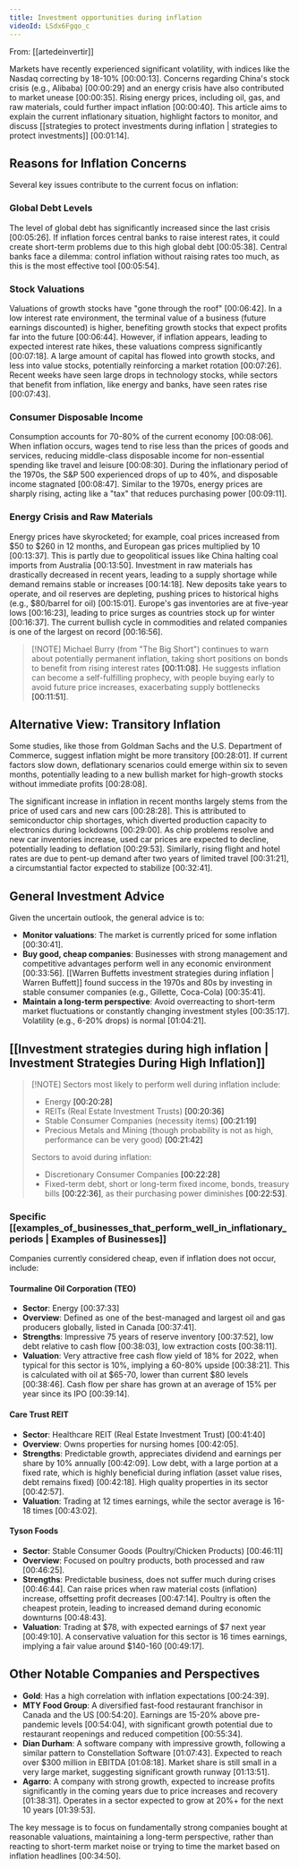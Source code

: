 ```yaml
---
title: Investment opportunities during inflation
videoId: LSdx6Fgqo_c
---
```


From: [[artedeinvertir]] <br/> 

Markets have recently experienced significant volatility, with indices like the Nasdaq correcting by 18-10% <a class="yt-timestamp" data-t="00:00:13">[00:00:13]</a>. Concerns regarding China's stock crisis (e.g., Alibaba) <a class="yt-timestamp" data-t="00:00:29">[00:00:29]</a> and an energy crisis have also contributed to market unease <a class="yt-timestamp" data-t="00:00:35">[00:00:35]</a>. Rising energy prices, including oil, gas, and raw materials, could further impact inflation <a class="yt-timestamp" data-t="00:00:40">[00:00:40]</a>. This article aims to explain the current inflationary situation, highlight factors to monitor, and discuss [[strategies to protect investments during inflation | strategies to protect investments]] <a class="yt-timestamp" data-t="00:01:14">[00:01:14]</a>.

## Reasons for Inflation Concerns

Several key issues contribute to the current focus on inflation:

### Global Debt Levels
The level of global debt has significantly increased since the last crisis <a class="yt-timestamp" data-t="00:05:26">[00:05:26]</a>. If inflation forces central banks to raise interest rates, it could create short-term problems due to this high global debt <a class="yt-timestamp" data-t="00:05:38">[00:05:38]</a>. Central banks face a dilemma: control inflation without raising rates too much, as this is the most effective tool <a class="yt-timestamp" data-t="00:05:54">[00:05:54]</a>.

### Stock Valuations
Valuations of growth stocks have "gone through the roof" <a class="yt-timestamp" data-t="00:06:42">[00:06:42]</a>. In a low interest rate environment, the terminal value of a business (future earnings discounted) is higher, benefiting growth stocks that expect profits far into the future <a class="yt-timestamp" data-t="00:06:44">[00:06:44]</a>. However, if inflation appears, leading to expected interest rate hikes, these valuations compress significantly <a class="yt-timestamp" data-t="00:07:18">[00:07:18]</a>. A large amount of capital has flowed into growth stocks, and less into value stocks, potentially reinforcing a market rotation <a class="yt-timestamp" data-t="00:07:26">[00:07:26]</a>. Recent weeks have seen large drops in technology stocks, while sectors that benefit from inflation, like energy and banks, have seen rates rise <a class="yt-timestamp" data-t="00:07:43">[00:07:43]</a>.

### Consumer Disposable Income
Consumption accounts for 70-80% of the current economy <a class="yt-timestamp" data-t="00:08:06">[00:08:06]</a>. When inflation occurs, wages tend to rise less than the prices of goods and services, reducing middle-class disposable income for non-essential spending like travel and leisure <a class="yt-timestamp" data-t="00:08:30">[00:08:30]</a>. During the inflationary period of the 1970s, the S&P 500 experienced drops of up to 40%, and disposable income stagnated <a class="yt-timestamp" data-t="00:08:47">[00:08:47]</a>. Similar to the 1970s, energy prices are sharply rising, acting like a "tax" that reduces purchasing power <a class="yt-timestamp" data-t="00:09:11">[00:09:11]</a>.

### Energy Crisis and Raw Materials
Energy prices have skyrocketed; for example, coal prices increased from $50 to $260 in 12 months, and European gas prices multiplied by 10 <a class="yt-timestamp" data-t="00:13:37">[00:13:37]</a>. This is partly due to geopolitical issues like China halting coal imports from Australia <a class="yt-timestamp" data-t="00:13:50">[00:13:50]</a>. Investment in raw materials has drastically decreased in recent years, leading to a supply shortage while demand remains stable or increases <a class="yt-timestamp" data-t="00:14:18">[00:14:18]</a>. New deposits take years to operate, and oil reserves are depleting, pushing prices to historical highs (e.g., $80/barrel for oil) <a class="yt-timestamp" data-t="00:15:01">[00:15:01]</a>. Europe's gas inventories are at five-year lows <a class="yt-timestamp" data-t="00:16:23">[00:16:23]</a>, leading to price surges as countries stock up for winter <a class="yt-timestamp" data-t="00:16:37">[00:16:37]</a>. The current bullish cycle in commodities and related companies is one of the largest on record <a class="yt-timestamp" data-t="00:16:56">[00:16:56]</a>.

> [!NOTE] Michael Burry (from "The Big Short") continues to warn about potentially permanent inflation, taking short positions on bonds to benefit from rising interest rates <a class="yt-timestamp" data-t="00:11:08">[00:11:08]</a>. He suggests inflation can become a self-fulfilling prophecy, with people buying early to avoid future price increases, exacerbating supply bottlenecks <a class="yt-timestamp" data-t="00:11:51">[00:11:51]</a>.

## Alternative View: Transitory Inflation
Some studies, like those from Goldman Sachs and the U.S. Department of Commerce, suggest inflation might be more transitory <a class="yt-timestamp" data-t="00:28:01">[00:28:01]</a>. If current factors slow down, deflationary scenarios could emerge within six to seven months, potentially leading to a new bullish market for high-growth stocks without immediate profits <a class="yt-timestamp" data-t="00:28:08">[00:28:08]</a>.

The significant increase in inflation in recent months largely stems from the price of used cars and new cars <a class="yt-timestamp" data-t="00:28:28">[00:28:28]</a>. This is attributed to semiconductor chip shortages, which diverted production capacity to electronics during lockdowns <a class="yt-timestamp" data-t="00:29:00">[00:29:00]</a>. As chip problems resolve and new car inventories increase, used car prices are expected to decline, potentially leading to deflation <a class="yt-timestamp" data-t="00:29:53">[00:29:53]</a>. Similarly, rising flight and hotel rates are due to pent-up demand after two years of limited travel <a class="yt-timestamp" data-t="00:31:21">[00:31:21]</a>, a circumstantial factor expected to stabilize <a class="yt-timestamp" data-t="00:32:41">[00:32:41]</a>.

## General Investment Advice
Given the uncertain outlook, the general advice is to:
*   **Monitor valuations**: The market is currently priced for some inflation <a class="yt-timestamp" data-t="00:30:41">[00:30:41]</a>.
*   **Buy good, cheap companies**: Businesses with strong management and competitive advantages perform well in any economic environment <a class="yt-timestamp" data-t="00:33:56">[00:33:56]</a>. [[Warren Buffetts investment strategies during inflation | Warren Buffett]] found success in the 1970s and 80s by investing in stable consumer companies (e.g., Gillette, Coca-Cola) <a class="yt-timestamp" data-t="00:35:41">[00:35:41]</a>.
*   **Maintain a long-term perspective**: Avoid overreacting to short-term market fluctuations or constantly changing investment styles <a class="yt-timestamp" data-t="00:35:17">[00:35:17]</a>. Volatility (e.g., 6-20% drops) is normal <a class="yt-timestamp" data-t="01:04:21">[01:04:21]</a>.

## [[Investment strategies during high inflation | Investment Strategies During High Inflation]]

> [!NOTE] Sectors most likely to perform well during inflation include:
> *   Energy <a class="yt-timestamp" data-t="00:20:28">[00:20:28]</a>
> *   REITs (Real Estate Investment Trusts) <a class="yt-timestamp" data-t="00:20:36">[00:20:36]</a>
> *   Stable Consumer Companies (necessity items) <a class="yt-timestamp" data-t="00:21:19">[00:21:19]</a>
> *   Precious Metals and Mining (though probability is not as high, performance can be very good) <a class="yt-timestamp" data-t="00:21:42">[00:21:42]</a>
>
> Sectors to avoid during inflation:
> *   Discretionary Consumer Companies <a class="yt-timestamp" data-t="00:22:28">[00:22:28]</a>
> *   Fixed-term debt, short or long-term fixed income, bonds, treasury bills <a class="yt-timestamp" data-t="00:22:36">[00:22:36]</a>, as their purchasing power diminishes <a class="yt-timestamp" data-t="00:22:53">[00:22:53]</a>.

### Specific [[examples_of_businesses_that_perform_well_in_inflationary_periods | Examples of Businesses]]

Companies currently considered cheap, even if inflation does not occur, include:

#### Tourmaline Oil Corporation (TEO)
*   **Sector**: Energy <a class="yt-timestamp" data-t="00:37:33">[00:37:33]</a>
*   **Overview**: Defined as one of the best-managed and largest oil and gas producers globally, listed in Canada <a class="yt-timestamp" data-t="00:37:41">[00:37:41]</a>.
*   **Strengths**: Impressive 75 years of reserve inventory <a class="yt-timestamp" data-t="00:37:52">[00:37:52]</a>, low debt relative to cash flow <a class="yt-timestamp" data-t="00:38:03">[00:38:03]</a>, low extraction costs <a class="yt-timestamp" data-t="00:38:11">[00:38:11]</a>.
*   **Valuation**: Very attractive free cash flow yield of 18% for 2022, when typical for this sector is 10%, implying a 60-80% upside <a class="yt-timestamp" data-t="00:38:21">[00:38:21]</a>. This is calculated with oil at $65-70, lower than current $80 levels <a class="yt-timestamp" data-t="00:38:46">[00:38:46]</a>. Cash flow per share has grown at an average of 15% per year since its IPO <a class="yt-timestamp" data-t="00:39:14">[00:39:14]</a>.

#### Care Trust REIT
*   **Sector**: Healthcare REIT (Real Estate Investment Trust) <a class="yt-timestamp" data-t="00:41:40">[00:41:40]</a>
*   **Overview**: Owns properties for nursing homes <a class="yt-timestamp" data-t="00:42:05">[00:42:05]</a>.
*   **Strengths**: Predictable growth, appreciates dividend and earnings per share by 10% annually <a class="yt-timestamp" data-t="00:42:09">[00:42:09]</a>. Low debt, with a large portion at a fixed rate, which is highly beneficial during inflation (asset value rises, debt remains fixed) <a class="yt-timestamp" data-t="00:42:18">[00:42:18]</a>. High quality properties in its sector <a class="yt-timestamp" data-t="00:42:57">[00:42:57]</a>.
*   **Valuation**: Trading at 12 times earnings, while the sector average is 16-18 times <a class="yt-timestamp" data-t="00:43:02">[00:43:02]</a>.

#### Tyson Foods
*   **Sector**: Stable Consumer Goods (Poultry/Chicken Products) <a class="yt-timestamp" data-t="00:46:11">[00:46:11]</a>
*   **Overview**: Focused on poultry products, both processed and raw <a class="yt-timestamp" data-t="00:46:25">[00:46:25]</a>.
*   **Strengths**: Predictable business, does not suffer much during crises <a class="yt-timestamp" data-t="00:46:44">[00:46:44]</a>. Can raise prices when raw material costs (inflation) increase, offsetting profit decreases <a class="yt-timestamp" data-t="00:47:14">[00:47:14]</a>. Poultry is often the cheapest protein, leading to increased demand during economic downturns <a class="yt-timestamp" data-t="00:48:43">[00:48:43]</a>.
*   **Valuation**: Trading at $78, with expected earnings of $7 next year <a class="yt-timestamp" data-t="00:49:10">[00:49:10]</a>. A conservative valuation for this sector is 16 times earnings, implying a fair value around $140-160 <a class="yt-timestamp" data-t="00:49:17">[00:49:17]</a>.

## Other Notable Companies and Perspectives
*   **Gold**: Has a high correlation with inflation expectations <a class="yt-timestamp" data-t="00:24:39">[00:24:39]</a>.
*   **MTY Food Group**: A diversified fast-food restaurant franchisor in Canada and the US <a class="yt-timestamp" data-t="00:54:20">[00:54:20]</a>. Earnings are 15-20% above pre-pandemic levels <a class="yt-timestamp" data-t="00:54:04">[00:54:04]</a>, with significant growth potential due to restaurant reopenings and reduced competition <a class="yt-timestamp" data-t="00:55:34">[00:55:34]</a>.
*   **Dian Durham**: A software company with impressive growth, following a similar pattern to Constellation Software <a class="yt-timestamp" data-t="01:07:43">[01:07:43]</a>. Expected to reach over $300 million in EBITDA <a class="yt-timestamp" data-t="01:08:18">[01:08:18]</a>. Market share is still small in a very large market, suggesting significant growth runway <a class="yt-timestamp" data-t="01:13:51">[01:13:51]</a>.
*   **Agarro**: A company with strong growth, expected to increase profits significantly in the coming years due to price increases and recovery <a class="yt-timestamp" data-t="01:38:31">[01:38:31]</a>. Operates in a sector expected to grow at 20%+ for the next 10 years <a class="yt-timestamp" data-t="01:39:53">[01:39:53]</a>.

The key message is to focus on fundamentally strong companies bought at reasonable valuations, maintaining a long-term perspective, rather than reacting to short-term market noise or trying to time the market based on inflation headlines <a class="yt-timestamp" data-t="00:34:50">[00:34:50]</a>.